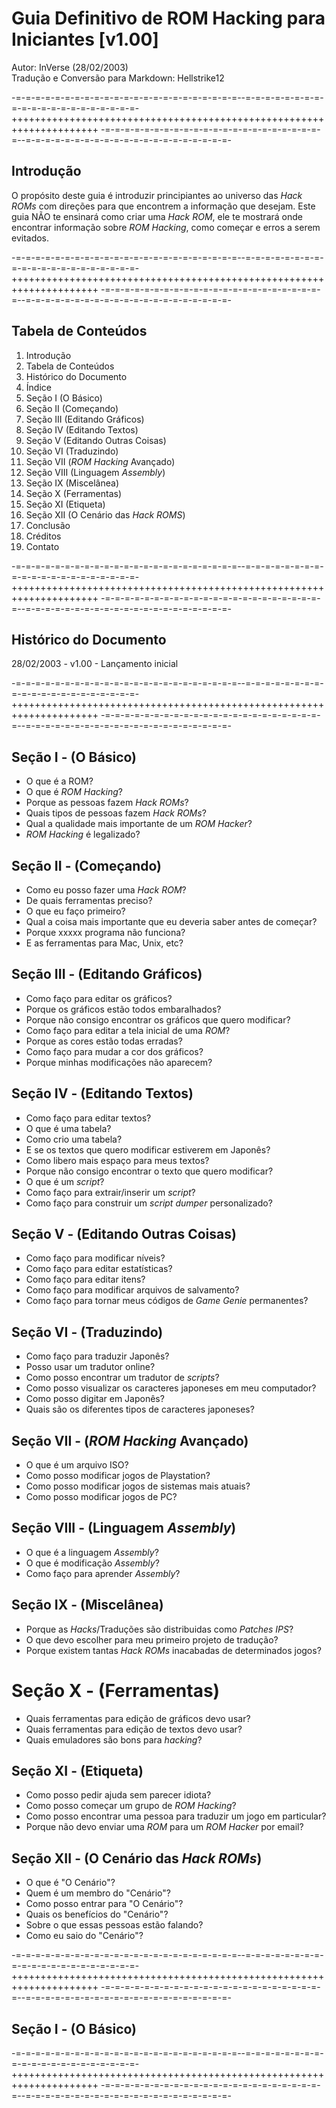 # Guia Definitivo de ROM Hacking para Iniciantes [v1.00]

Autor: InVerse (28/02/2003)  
Tradução e Conversão para Markdown: Hellstrike12

-=-=-=-=-=-=-=-=-=-=-=-=-=-=-=-=-=-=-=-=-=-=-=--=-=-=-=-=-=-=-=-=-=-=-=-=-=-=-=-=-=-=-=-=-
+++++++++++++++++++++++++++++++++++++++++++++++++++++++++++++++++++++
-=-=-=-=-=-=-=-=-=-=-=-=-=-=-=-=-=-=-=-=-=-=-=--=-=-=-=-=-=-=-=-=-=-=-=-=-=-=-=-=-=-=-=-=-

## Introdução

O propósito deste guia é introduzir principiantes ao universo das _Hack ROMs_ com direções para que encontrem a informação que desejam. Este guia
 NÃO te ensinará como criar uma _Hack ROM_, ele te mostrará onde encontrar informação sobre _ROM Hacking_, como começar e erros a serem evitados.

-=-=-=-=-=-=-=-=-=-=-=-=-=-=-=-=-=-=-=-=-=-=-=--=-=-=-=-=-=-=-=-=-=-=-=-=-=-=-=-=-=-=-=-=-
+++++++++++++++++++++++++++++++++++++++++++++++++++++++++++++++++++++
-=-=-=-=-=-=-=-=-=-=-=-=-=-=-=-=-=-=-=-=-=-=-=--=-=-=-=-=-=-=-=-=-=-=-=-=-=-=-=-=-=-=-=-=-

## Tabela de Conteúdos

01. Introdução
02. Tabela de Conteúdos
03. Histórico do Documento
04. Índice
05. Seção I     (O Básico)
06. Seção II    (Começando)
07. Seção III   (Editando Gráficos)
08. Seção IV    (Editando Textos)
09. Seção V     (Editando Outras Coisas)
10. Seção VI    (Traduzindo)
11. Seção VII   (_ROM Hacking_ Avançado)
12. Seção VIII  (Linguagem _Assembly_)
13. Seção IX    (Miscelânea)
14. Seção X     (Ferramentas)
15. Seção XI    (Etiqueta)
16. Seção XII   (O Cenário das _Hack ROMS_)
17. Conclusão
18. Créditos
19. Contato

-=-=-=-=-=-=-=-=-=-=-=-=-=-=-=-=-=-=-=-=-=-=-=--=-=-=-=-=-=-=-=-=-=-=-=-=-=-=-=-=-=-=-=-=-
+++++++++++++++++++++++++++++++++++++++++++++++++++++++++++++++++++++
-=-=-=-=-=-=-=-=-=-=-=-=-=-=-=-=-=-=-=-=-=-=-=--=-=-=-=-=-=-=-=-=-=-=-=-=-=-=-=-=-=-=-=-=-

## Histórico do Documento

28/02/2003 - v1.00 - Lançamento inicial

-=-=-=-=-=-=-=-=-=-=-=-=-=-=-=-=-=-=-=-=-=-=-=--=-=-=-=-=-=-=-=-=-=-=-=-=-=-=-=-=-=-=-=-=-
+++++++++++++++++++++++++++++++++++++++++++++++++++++++++++++++++++++
-=-=-=-=-=-=-=-=-=-=-=-=-=-=-=-=-=-=-=-=-=-=-=--=-=-=-=-=-=-=-=-=-=-=-=-=-=-=-=-=-=-=-=-=-

## Seção I - (O Básico)

* O que é a ROM?
* O que é _ROM Hacking_?
* Porque as pessoas fazem _Hack ROMs_?
* Quais tipos de pessoas fazem _Hack ROMs_?
* Qual a qualidade mais importante de um _ROM Hacker_?
* _ROM Hacking_ é legalizado?

## Seção II - (Começando)

* Como eu posso fazer uma _Hack ROM_?
* De quais ferramentas preciso?
* O que eu faço primeiro?
* Qual a coisa mais importante que eu deveria saber antes de começar?
* Porque xxxxx programa não funciona?
* E as ferramentas para Mac, Unix, etc?

## Seção III - (Editando Gráficos)

* Como faço para editar os gráficos?
* Porque os gráficos estão todos embaralhados?
* Porque não consigo encontrar os gráficos que quero modificar?
* Como faço para editar a tela inicial de uma _ROM_?
* Porque as cores estão todas erradas?
* Como faço para mudar a cor dos gráficos?
* Porque minhas modificações não aparecem?

## Seção IV - (Editando Textos)

* Como faço para editar textos?
* O que é uma tabela?
* Como crio uma tabela?
* E se os textos que quero modificar estiverem em Japonês?
* Como libero mais espaço para meus textos?
* Porque não consigo encontrar o texto que quero modificar?
* O que é um _script_?
* Como faço para extrair/inserir um _script_?
* Como faço para construir um _script dumper_ personalizado?

## Seção V - (Editando Outras Coisas)

* Como faço para modificar níveis?
* Como faço para editar estatísticas?
* Como faço para editar itens?
* Como faço para modificar arquivos de salvamento?
* Como faço para tornar meus códigos de _Game Genie_ permanentes?

## Seção VI - (Traduzindo)

* Como faço para traduzir Japonês?
* Posso usar um tradutor online?
* Como posso encontrar um tradutor de _scripts_?
* Como posso visualizar os caracteres japoneses em meu computador?
* Como posso digitar em Japonês?
* Quais são os diferentes tipos de caracteres japoneses?

## Seção VII - (_ROM Hacking_ Avançado)

* O que é um arquivo ISO?
* Como posso modificar jogos de Playstation?
* Como posso modificar jogos de sistemas mais atuais?
* Como posso modificar jogos de PC?

## Seção VIII - (Linguagem _Assembly_)

* O que é a linguagem _Assembly_?
* O que é modificação _Assembly_?
* Como faço para aprender _Assembly_?

## Seção IX - (Miscelânea)

* Porque as _Hacks_/Traduções são distribuidas como _Patches IPS_?
* O que devo escolher para meu primeiro projeto de tradução?
* Porque existem tantas _Hack ROMs_ inacabadas de determinados jogos?

# Seção X - (Ferramentas)

* Quais ferramentas para edição de gráficos devo usar?
* Quais ferramentas para edição de textos devo usar?
* Quais emuladores são bons para _hacking_?

## Seção XI - (Etiqueta)

* Como posso pedir ajuda sem parecer idiota?
* Como posso começar um grupo de _ROM Hacking_?
* Como posso encontrar uma pessoa para traduzir um jogo em particular?
* Porque não devo enviar uma _ROM_ para um _ROM Hacker_ por email?

## Seção XII - (O Cenário das _Hack ROMs_)

* O que é "O Cenário"?
* Quem é um membro do "Cenário"?
* Como posso entrar para "O Cenário"?
* Quais os benefícios do "Cenário"?
* Sobre o que essas pessoas estão falando?
* Como eu saio do "Cenário"?

-=-=-=-=-=-=-=-=-=-=-=-=-=-=-=-=-=-=-=-=-=-=-=--=-=-=-=-=-=-=-=-=-=-=-=-=-=-=-=-=-=-=-=-=-
+++++++++++++++++++++++++++++++++++++++++++++++++++++++++++++++++++++
-=-=-=-=-=-=-=-=-=-=-=-=-=-=-=-=-=-=-=-=-=-=-=--=-=-=-=-=-=-=-=-=-=-=-=-=-=-=-=-=-=-=-=-=-

## Seção I - (O Básico)

-=-=-=-=-=-=-=-=-=-=-=-=-=-=-=-=-=-=-=-=-=-=-=--=-=-=-=-=-=-=-=-=-=-=-=-=-=-=-=-=-=-=-=-=-
+++++++++++++++++++++++++++++++++++++++++++++++++++++++++++++++++++++
-=-=-=-=-=-=-=-=-=-=-=-=-=-=-=-=-=-=-=-=-=-=-=--=-=-=-=-=-=-=-=-=-=-=-=-=-=-=-=-=-=-=-=-=-